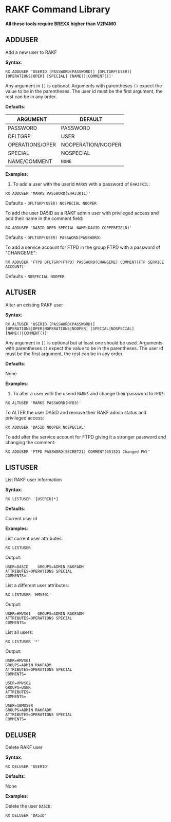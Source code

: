 # RAKF Command Library

**All these tools require BREXX higher than V2R4M0**

## ADDUSER

Add a new user to RAKF

**Syntax**:

`RX ADDUSER 'USERID [PASSWORD(PASSWORD)] [DFLTGRP(USER)] [OPERATIONS|OPER] [SPECIAL] [NAME()|COMMENT()]'`

Any argument in `[]` is optional. Arguments with parentheses `()` expect the value to be in the parentheses. The user id must be the first argument, the rest can be in any order.

**Defaults**:

| ARGUMENT        | DEFAULT            |
|-----------------|--------------------|
| PASSWORD        | PASSWORD           |
| DFLTGRP         | USER               |
| OPERATIONS/OPER | NOOPERATION/NOOPER |
| SPECIAL         | NOSPECIAL          |
| NAME/COMMENT    | `NONE`             |

**Examples**:

1) To add a user with the userid `MARKS` with a password of `E4#J3KIL`:

```
RX ADDUSER 'MARKS PASSWORD(E4#J3KIL)'
```

Defaults - `DFLTGRP(USER) NOSPECIAL NOOPER`

To add the user DA5ID as a RAKF admin user with privileged access and add their name in the comment field:

```
RX ADDUSER 'DA5ID OPER SPECIAL NAME(DAVID COPPERFIELD)'
```

Defaults - `DFLTGRP(USER) PASSWORD(PASSWORD) `


To add a service account for FTPD in the group FTPD with a password of "CHANGEME":

```
RX ADDUSER 'FTPD DFLTGRP(FTPD) PASSWORD(CHANGEME) COMMENT(FTP SERVICE ACCOUNT)'
```

Defaults - `NOSPECIAL NOOPER`

## ALTUSER

Alter an existing RAKF user

**Syntax**:

`RX ALTUSER 'USERID [PASSWORD(PASSWORD)] [OPERATIONS|OPER|NOPERATIONS|NOOPER] [SPECIAL|NOSPECIAL] [NAME()|COMMENT()]'`

Any argument in `[]` is optional but at least one should be used. Arguments with parentheses `()` expect the value to be in the parentheses. The user id must be the first argument, the rest can be in any order.

**Defaults**:

None

**Examples**:

1) To alter a user with the userid `MARKS` and change their password to `HYD3`:

```
RX ALTUSER 'MARKS PASSWORD(HYD3)'
```


To ALTER the user DA5ID and remove their RAKF admin status and privileged access:

```
RX ADDUSER 'DA5ID NOOPER NOSPECIAL'
```

To add alter the service account for FTPD giving it a stronger password and changing the comment:

```
RX ADDUSER 'FTPD PASSWORD(SECRET21) COMMENT(051521 Changed PW)'
```

## LISTUSER

List RAKF user information

**Syntax**:

`RX LISTUSER '[USERID|*]`

**Defaults**:

Current user id

**Examples**:

List current user attributes:

`RX LISTUSER`

Output:

```
USER=DA5ID    GROUPS=ADMIN RAKFADM
ATTRIBUTES=OPERATIONS SPECIAL
COMMENTS=
```

List a different user attributes:

`RX LISTUSER 'HMVS01'`

Output:

```
USER=HMVS01   GROUPS=ADMIN RAKFADM
ATTRIBUTES=OPERATIONS SPECIAL
COMMENTS=
```

List all users:

`RX LISTUSER '*'`

Output:

```
USER=HMVS01
GROUPS=ADMIN RAKFADM
ATTRIBUTES=OPERATIONS SPECIAL
COMMENTS=

USER=HMVS02
GROUPS=USER
ATTRIBUTES=
COMMENTS=

USER=IBMUSER
GROUPS=ADMIN RAKFADM
ATTRIBUTES=OPERATIONS SPECIAL
COMMENTS=
```

## DELUSER

Delete RAKF user

**Syntax**:

`RX DELUSER 'USERID'`

**Defaults**:

None

**Examples**:

Delete the user `DA5ID`:

`RX DELUSER 'DA5ID'`
